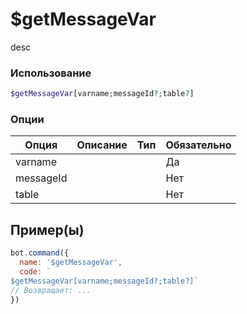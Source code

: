 # $getMessageVar
desc
### Использование
```php
$getMessageVar[varname;messageId?;table?]
```

### Опции

| Опция | Описание | Тип | Обязательно |
|--------|-------------|------|----------|
| varname |  |  | Да | 
| messageId |  |  | Нет | 
| table |  |  | Нет |
## Пример(ы)

```javascript
bot.command({
  name: '$getMessageVar',
  code: `
$getMessageVar[varname;messageId?;table?]`
// Возвращает: ...
})
```